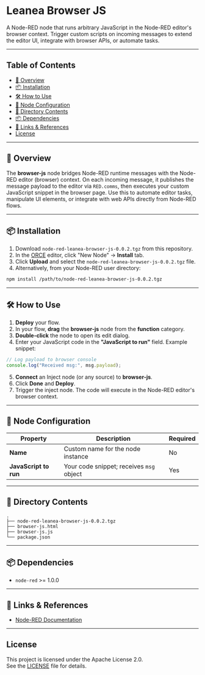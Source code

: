 

# Leanea Browser JS

A Node-RED node that runs arbitrary JavaScript in the Node-RED editor's browser context. Trigger custom scripts on incoming messages to extend the editor UI, integrate with browser APIs, or automate tasks.

---

## Table of Contents

- [🚀 Overview](#-overview)
- [📦 Installation](#-installation)
- [🛠️ How to Use](#️-how-to-use)
- [🔧 Node Configuration](#-node-configuration)
- [📁 Directory Contents](#-directory-contents)
- [📦 Dependencies](#-dependencies)
- [🔗 Links & References](#-links--references)
- [License](#license)

---

## 🚀 Overview

The **browser-js** node bridges Node-RED runtime messages with the Node-RED editor (browser) context. On each incoming message, it publishes the message payload to the editor via `RED.comms`, then executes your custom JavaScript snippet in the browser page. Use this to automate editor tasks, manipulate UI elements, or integrate with web APIs directly from Node-RED flows.

---

## 📦 Installation

1. Download `node-red-leanea-browser-js-0.0.2.tgz` from this repository.
2. In the [ORCE](https://github.com/LEANEAGmbH/EasyStackBuilder/tree/main/ORCE) editor, click "New Node" → **Install** tab.
3. Click **Upload** and select the `node-red-leanea-browser-js-0.0.2.tgz` file.
4. Alternatively, from your Node-RED user directory:

```bash
npm install /path/to/node-red-leanea-browser-js-0.0.2.tgz
```

---

## 🛠️ How to Use

1. **Deploy** your flow.
2. In your flow, **drag** the **browser-js** node from the **function** category.
3. **Double-click** the node to open its edit dialog.
4. Enter your JavaScript code in the **"JavaScript to run"** field. Example snippet:

```js
// Log payload to browser console
console.log("Received msg:", msg.payload);
```

5. **Connect** an Inject node (or any source) to **browser-js**.
6. Click **Done** and **Deploy**.
7. Trigger the inject node. The code will execute in the Node-RED editor's browser context.

---

## 🔧 Node Configuration

| Property              | Description                              | Required |
| --------------------- | ---------------------------------------- | -------- |
| **Name**              | Custom name for the node instance        | No       |
| **JavaScript to run** | Your code snippet; receives `msg` object | Yes      |

---

## 📁 Directory Contents

```
.
├── node-red-leanea-browser-js-0.0.2.tgz
├── browser-js.html
├── browser-js.js
└── package.json
```

---

## 📦 Dependencies

- `node-red` >= 1.0.0

---

## 🔗 Links & References

- [Node-RED Documentation](https://nodered.org/docs)

---

## License

This project is licensed under the Apache License 2.0.\
See the [LICENSE](../LICENSE) file for details.
